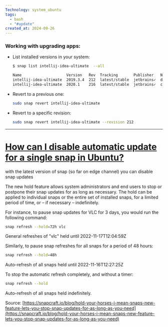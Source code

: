 ```yaml
---
Technology: system_ubuntu
tags:
  - bash
  - "#update"
created_at: 2024-09-26
---
```

### Working with upgrading apps:
- List installed versions in your system:
    ```bash
    $ snap list intellij-idea-ultimate  --all
    
    Name                    Version   Rev  Tracking       Publisher   Notes
    intellij-idea-ultimate  2019.3.4  212  latest/stable  jetbrains✓  disabled,classic
    intellij-idea-ultimate  2020.1    216  latest/stable  jetbrains✓  classic
    
    ```
	
- Revert to a previous one:
    ```bash
    sudo snap revert intellij-idea-ultimate
    ```
    
- Revert to a specific revision:
    ```bash
    sudo snap revert intellij-idea-ultimate --revision 212
    ```


***
# [How can I disable automatic update for a single snap in Ubuntu?](https://askubuntu.com/questions/1131182/how-can-i-disable-automatic-update-for-a-single-snap-in-ubuntu)

with the latest version of snap (so far on edge channel) you can disable snap updates

The new hold feature allows system administrators and end users to stop or postpone their snap updates for as long as necessary. The hold can be applied to individual snaps or the entire set of installed snaps, for a limited period of time, or – if necessary – indefinitely.

For instance, to pause snap updates for VLC for 3 days, you would run the following command:

```bash
snap refresh --hold=72h vlc
```

General refreshes of "vlc" held until 2022-11-17T12:04:59Z

Similarly, to pause snap refreshes for all snaps for a period of 48 hours:

```bash
snap refresh --hold=48h
```

Auto-refresh of all snaps held until 2022-11-16T12:27:25Z

To stop the automatic refresh completely, and without a timer:

```bash
snap refresh --hold
```

Auto-refresh of all snaps held indefinitely.

Source: [https://snapcraft.io/blog/hold-your-horses-i-mean-snaps-new-feature-lets-you-stop-snap-updates-for-as-long-as-you-need](https://snapcraft.io/blog/hold-your-horses-i-mean-snaps-new-feature-lets-you-stop-snap-updates-for-as-long-as-you-need)